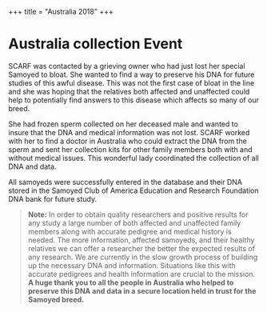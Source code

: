 +++
title = "Australia 2018"
+++

# Australia collection Event

SCARF was contacted by a grieving owner who had just lost her special Samoyed to bloat.
She wanted to find a way to preserve his DNA for future studies of this awful disease.
This was not the first case of bloat in the line and she was hoping that the relatives both affected and unaffected could help to potentially find answers to this disease which affects so many of our breed.

She had frozen sperm collected on her deceased male and wanted to insure that the DNA and medical information was not lost.
SCARF worked with her to find a doctor in Australia who could extract the DNA from the sperm and sent her collection kits for other family members both with and without medical issues.
This wonderful lady coordinated the collection of all DNA and data.

All samoyeds were successfully entered in the database and their DNA stored in the Samoyed Club of America Education and Research Foundation DNA bank for future study.

> **Note:** In order to obtain quality researchers and positive results for any study a large number of both affected and unaffected family members along with accurate pedigree and medical history is needed.
> The more information, affected samoyeds, and their healthy relatives we can offer a researcher the better the expected results of any research.
> We are currently in the slow growth process of building up the necessary DNA and information.
> Situations like this with accurate pedigrees and health information are crucial to the mission.
> **A huge thank you to all the people in Australia who helped to preserve this DNA and data in a secure location held in trust for the Samoyed breed.**
